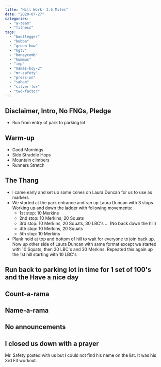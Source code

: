```yaml
---
title: "Hill Work- 2.6 Miles"
date: "2020-07-27"
categories: 
  - "a-team"
  - "fitness"
tags: 
  - "bootlegger"
  - "bubba"
  - "green-bow"
  - "hgtv"
  - "honeycomb"
  - "hummus"
  - "imp"
  - "mamas-boy-2"
  - "mr-safety"
  - "press-on"
  - "saban"
  - "silver-fox"
  - "two-factor"
---
```


## Disclaimer, Intro, No FNGs, Pledge

- Run from entry of park to parking lot

## Warm-up

- Good Mornings
- Side Straddle Hops
- Mountain climbers
- Runners Stretch

## The Thang

- I came early and set up some cones on Laura Duncan for us to use as markers
- We started at the park entrance and ran up Laura Duncan with 3 stops. Working up and down the ladder with following movements:
    - 1st stop: 10 Merkins
    - 2nd stop: 10 Merkins, 20 Squats
    - 3rd stop: 10 Merkins, 20 Squats, 30 LBC's ... (No back down the hill)
    - 4th stop: 10 Merkins, 20 Squats
    - 5th stop: 10 Merkins
- Plank hold at top and bottom of hill to wait for everyone to join back up. Now up other side of Laura Duncan with same format except we started with 10 Squats, then 20 LBC's and 30 Merkins. Repeated this again up the 1st hill starting with 10 LBC's

## Run back to parking lot in time for 1 set of 100's and the Have a nice day

## Count-a-rama

## Name-a-rama

## No announcements

## I closed us down with a prayer

Mr. Safety posted with us but I could not find his name on the list. It was his 3rd F3 workout.
